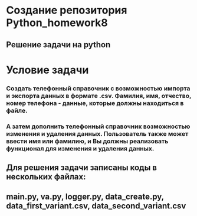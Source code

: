 # Создание репозитория Python_homework8

## Решение задачи на python

# Условие задачи

### Создать телефонный справочник с возможностью импорта и экспорта данных в формате .csv. Фамилия, имя, отчество, номер телефона - данные, которые должны находиться в файле. 
### А затем дополнить телефонный справочник возможностью изменения и удаления данных. Пользователь также может ввести имя или фамилию, и Вы должны реализовать функционал для изменения и удаления данных.

## Для решения задачи записаны коды в нескольких файлах:
## main.py, va.py, logger.py, data_create.py, data_first_variant.csv, data_second_variant.csv

